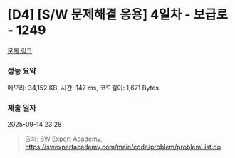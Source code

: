# [D4] [S/W 문제해결 응용] 4일차 - 보급로 - 1249 

[문제 링크](https://swexpertacademy.com/main/code/problem/problemDetail.do?contestProbId=AV15QRX6APsCFAYD) 

### 성능 요약

메모리: 34,152 KB, 시간: 147 ms, 코드길이: 1,671 Bytes

### 제출 일자

2025-09-14 23:28



> 출처: SW Expert Academy, https://swexpertacademy.com/main/code/problem/problemList.do